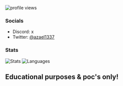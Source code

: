![profile views](https://profile-counter.glitch.me/azaelgg/count.svg)

### Socials
  - Discord: x
  - Twitter: [@azael1337](https://twitter.com/azael1337)

### Stats
![Stats](https://github-readme-stats-eight-theta.vercel.app/api?username=azaelgg&show_icons=true&theme=omni&include_all_commits=true&count_private=true)
![Languages](https://github-readme-stats.vercel.app/api/top-langs/?username=azaelgg&theme=dracula&show_icons=true)

Educational purposes & poc's only!
---

